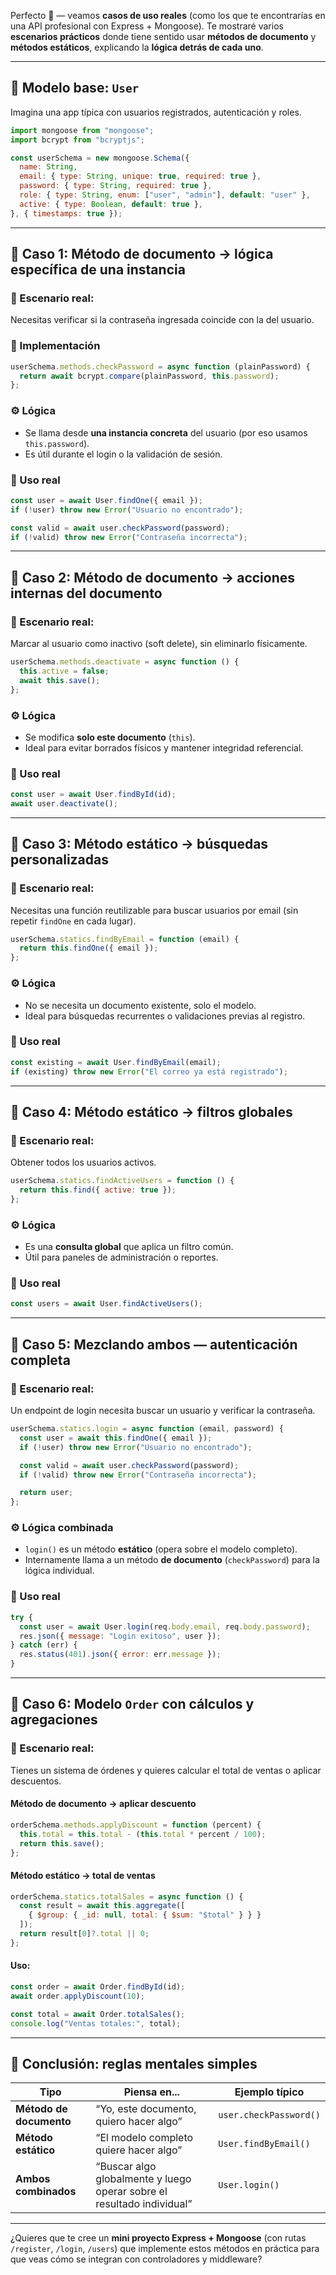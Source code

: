 Perfecto 💪 — veamos **casos de uso reales** (como los que te encontrarías en una API profesional con Express + Mongoose).
Te mostraré varios **escenarios prácticos** donde tiene sentido usar **métodos de documento** y **métodos estáticos**, explicando la **lógica detrás de cada uno**.

---

## 🧱 Modelo base: `User`

Imagina una app típica con usuarios registrados, autenticación y roles.

```js
import mongoose from "mongoose";
import bcrypt from "bcryptjs";

const userSchema = new mongoose.Schema({
  name: String,
  email: { type: String, unique: true, required: true },
  password: { type: String, required: true },
  role: { type: String, enum: ["user", "admin"], default: "user" },
  active: { type: Boolean, default: true },
}, { timestamps: true });
```

---

## 🧩 Caso 1: Método de **documento** → lógica específica de una instancia

### 🎯 Escenario real:

Necesitas verificar si la contraseña ingresada coincide con la del usuario.

### 📘 Implementación

```js
userSchema.methods.checkPassword = async function (plainPassword) {
  return await bcrypt.compare(plainPassword, this.password);
};
```

### ⚙️ Lógica

* Se llama desde **una instancia concreta** del usuario (por eso usamos `this.password`).
* Es útil durante el login o la validación de sesión.

### 🧠 Uso real

```js
const user = await User.findOne({ email });
if (!user) throw new Error("Usuario no encontrado");

const valid = await user.checkPassword(password);
if (!valid) throw new Error("Contraseña incorrecta");
```

---

## 🧩 Caso 2: Método de **documento** → acciones internas del documento

### 🎯 Escenario real:

Marcar al usuario como inactivo (soft delete), sin eliminarlo físicamente.

```js
userSchema.methods.deactivate = async function () {
  this.active = false;
  await this.save();
};
```

### ⚙️ Lógica

* Se modifica **solo este documento** (`this`).
* Ideal para evitar borrados físicos y mantener integridad referencial.

### 🧠 Uso real

```js
const user = await User.findById(id);
await user.deactivate();
```

---

## 🧩 Caso 3: Método **estático** → búsquedas personalizadas

### 🎯 Escenario real:

Necesitas una función reutilizable para buscar usuarios por email (sin repetir `findOne` en cada lugar).

```js
userSchema.statics.findByEmail = function (email) {
  return this.findOne({ email });
};
```

### ⚙️ Lógica

* No se necesita un documento existente, solo el modelo.
* Ideal para búsquedas recurrentes o validaciones previas al registro.

### 🧠 Uso real

```js
const existing = await User.findByEmail(email);
if (existing) throw new Error("El correo ya está registrado");
```

---

## 🧩 Caso 4: Método **estático** → filtros globales

### 🎯 Escenario real:

Obtener todos los usuarios activos.

```js
userSchema.statics.findActiveUsers = function () {
  return this.find({ active: true });
};
```

### ⚙️ Lógica

* Es una **consulta global** que aplica un filtro común.
* Útil para paneles de administración o reportes.

### 🧠 Uso real

```js
const users = await User.findActiveUsers();
```

---

## 🧩 Caso 5: Mezclando ambos — autenticación completa

### 🎯 Escenario real:

Un endpoint de login necesita buscar un usuario y verificar la contraseña.

```js
userSchema.statics.login = async function (email, password) {
  const user = await this.findOne({ email });
  if (!user) throw new Error("Usuario no encontrado");

  const valid = await user.checkPassword(password);
  if (!valid) throw new Error("Contraseña incorrecta");

  return user;
};
```

### ⚙️ Lógica combinada

* `login()` es un método **estático** (opera sobre el modelo completo).
* Internamente llama a un método **de documento** (`checkPassword`) para la lógica individual.

### 🧠 Uso real

```js
try {
  const user = await User.login(req.body.email, req.body.password);
  res.json({ message: "Login exitoso", user });
} catch (err) {
  res.status(401).json({ error: err.message });
}
```

---

## 🧩 Caso 6: Modelo `Order` con cálculos y agregaciones

### 🎯 Escenario real:

Tienes un sistema de órdenes y quieres calcular el total de ventas o aplicar descuentos.

#### Método de documento → aplicar descuento

```js
orderSchema.methods.applyDiscount = function (percent) {
  this.total = this.total - (this.total * percent / 100);
  return this.save();
};
```

#### Método estático → total de ventas

```js
orderSchema.statics.totalSales = async function () {
  const result = await this.aggregate([
    { $group: { _id: null, total: { $sum: "$total" } } }
  ]);
  return result[0]?.total || 0;
};
```

#### Uso:

```js
const order = await Order.findById(id);
await order.applyDiscount(10);

const total = await Order.totalSales();
console.log("Ventas totales:", total);
```

---

## 🧠 Conclusión: reglas mentales simples

| Tipo                    | Piensa en...                                                           | Ejemplo típico         |
| ----------------------- | ---------------------------------------------------------------------- | ---------------------- |
| **Método de documento** | “Yo, este documento, quiero hacer algo”                                | `user.checkPassword()` |
| **Método estático**     | “El modelo completo quiere hacer algo”                                 | `User.findByEmail()`   |
| **Ambos combinados**    | “Buscar algo globalmente y luego operar sobre el resultado individual” | `User.login()`         |

---

¿Quieres que te cree un **mini proyecto Express + Mongoose** (con rutas `/register`, `/login`, `/users`) que implemente estos métodos en práctica para que veas cómo se integran con controladores y middleware?
